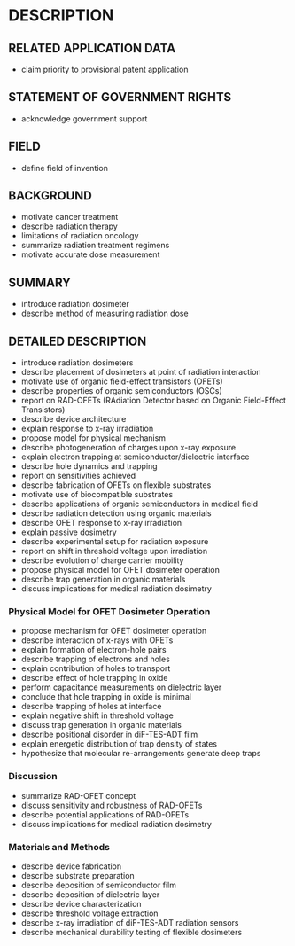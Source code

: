 # DESCRIPTION

## RELATED APPLICATION DATA

- claim priority to provisional patent application

## STATEMENT OF GOVERNMENT RIGHTS

- acknowledge government support

## FIELD

- define field of invention

## BACKGROUND

- motivate cancer treatment
- describe radiation therapy
- limitations of radiation oncology
- summarize radiation treatment regimens
- motivate accurate dose measurement

## SUMMARY

- introduce radiation dosimeter
- describe method of measuring radiation dose

## DETAILED DESCRIPTION

- introduce radiation dosimeters
- describe placement of dosimeters at point of radiation interaction
- motivate use of organic field-effect transistors (OFETs)
- describe properties of organic semiconductors (OSCs)
- report on RAD-OFETs (RAdiation Detector based on Organic Field-Effect Transistors)
- describe device architecture
- explain response to x-ray irradiation
- propose model for physical mechanism
- describe photogeneration of charges upon x-ray exposure
- explain electron trapping at semiconductor/dielectric interface
- describe hole dynamics and trapping
- report on sensitivities achieved
- describe fabrication of OFETs on flexible substrates
- motivate use of biocompatible substrates
- describe applications of organic semiconductors in medical field
- describe radiation detection using organic materials
- describe OFET response to x-ray irradiation
- explain passive dosimetry
- describe experimental setup for radiation exposure
- report on shift in threshold voltage upon irradiation
- describe evolution of charge carrier mobility
- propose physical model for OFET dosimeter operation
- describe trap generation in organic materials
- discuss implications for medical radiation dosimetry

### Physical Model for OFET Dosimeter Operation

- propose mechanism for OFET dosimeter operation
- describe interaction of x-rays with OFETs
- explain formation of electron-hole pairs
- describe trapping of electrons and holes
- explain contribution of holes to transport
- describe effect of hole trapping in oxide
- perform capacitance measurements on dielectric layer
- conclude that hole trapping in oxide is minimal
- describe trapping of holes at interface
- explain negative shift in threshold voltage
- discuss trap generation in organic materials
- describe positional disorder in diF-TES-ADT film
- explain energetic distribution of trap density of states
- hypothesize that molecular re-arrangements generate deep traps

### Discussion

- summarize RAD-OFET concept
- discuss sensitivity and robustness of RAD-OFETs
- describe potential applications of RAD-OFETs
- discuss implications for medical radiation dosimetry

### Materials and Methods

- describe device fabrication
- describe substrate preparation
- describe deposition of semiconductor film
- describe deposition of dielectric layer
- describe device characterization
- describe threshold voltage extraction
- describe x-ray irradiation of diF-TES-ADT radiation sensors
- describe mechanical durability testing of flexible dosimeters

